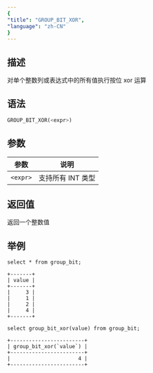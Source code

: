```yaml
---
{
"title": "GROUP_BIT_XOR",
"language": "zh-CN"
}
---
```


## 描述

对单个整数列或表达式中的所有值执行按位 xor 运算

## 语法

```sql
GROUP_BIT_XOR(<expr>)
```

## 参数

| 参数 | 说明 |
| -- | -- |
| `<expr>` | 支持所有 INT 类型 |

## 返回值

返回一个整数值

## 举例

```
select * from group_bit;
```

```text
+-------+
| value |
+-------+
|     3 |
|     1 |
|     2 |
|     4 |
+-------+
```

```text
select group_bit_xor(value) from group_bit;
```

```text
+------------------------+
| group_bit_xor(`value`) |
+------------------------+
|                      4 |
+------------------------+
```
